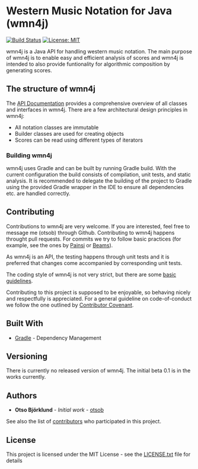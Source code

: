 # Western Music Notation for Java (wmn4j)

[![Build Status](https://travis-ci.com/otsob/wmn4j.svg?branch=master)](https://travis-ci.com/otsob/wmn4j)
[![License: MIT](https://img.shields.io/badge/License-MIT-yellow.svg)](https://opensource.org/licenses/MIT)

wmn4j is a Java API for handling western music notation.
The main purpose of wmn4j is to enable easy and efficient analysis of scores and wmn4j is intended to also provide funtionality for algorithmic composition by generating scores.

## The structure of wmn4j

The [API Documentation](https://otsob.github.io/wmn4j) provides a comprehensive overview of all classes and interfaces in wmn4j. There are a few architectural design principles in wmn4j:
* All notation classes are immutable
* Builder classes are used for creating objects
* Scores can be read using different types of iterators

### Building wmn4j

wmn4j uses Gradle and can be built by running Gradle build. With the current configuration the build consists of compilation, unit tests, and static analysis.
It is recommended to delegate the building of the project to Gradle using the provided Gradle wrapper in the IDE to ensure all dependencies etc. are handled correctly.

## Contributing

Contributions to wmn4j are very welcome. If you are interested, feel free to message me (otsob) through Github.
Contributing to wmn4j happens throught pull requests. For commits we try to follow basic practices (for example, see the ones by [Painsi](https://gist.github.com/robertpainsi/b632364184e70900af4ab688decf6f53) or [Beams](https://chris.beams.io/posts/git-commit/)).

As wmn4j is an API, the testing happens through unit tests and it is preferred that changes come accompanied by corresponding unit tests.

The coding style of wmn4j is not very strict, but there are some [basic guidelines](CODING_CONVENTIONS.md).

Contributing to this project is supposed to be enjoyable, so behaving nicely and respectfully is appreciated. For a general guideline on code-of-conduct we follow the one outlined by [Contributor Covenant](https://www.contributor-covenant.org/version/1/4/code-of-conduct).


## Built With

* [Gradle](https://gradle.org) - Dependency Management


## Versioning

There is currently no released version of wmn4j. The initial beta 0.1 is in the works currently.


## Authors

* **Otso Björklund** - *Initial work* - [otsob](https://github.com/otsob)

See also the list of [contributors](https://github.com/otsob/wmn4j/graphs/contributors) who participated in this project.


## License

This project is licensed under the MIT License - see the [LICENSE.txt](LICENSE.txt) file for details

